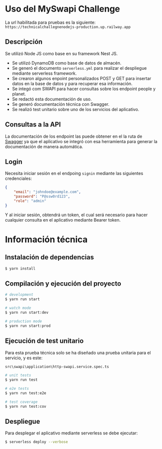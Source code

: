 
# Uso del MySwapi Challenge

La url habilitada para pruebas es la siguiente: `https://technicalchallegnenodejs-production.up.railway.app`

## Descripción

Se utilizó Node JS como base en su framework Nest JS.
 - Se utilizó DynamoDB como base de datos de almacén.
 - Se generó el documento `serverless.yml` para realizar el despliegue mediante serverless framework.
 - Se crearon algunos enpoint personalizados POST y GET para insertar datos en la base de datos y para recuperar esa información.
 - Se integó com SWAPI para hacer consultas sobre los endpoint people y planet.
 - Se redactó esta documentación de uso.
 - Se generó documentación técnica con Swagger.
 - Se realizó test unitario sobre uno de los servicios del aplicativo.


## Consultas a la API

La documentación de los endpoint las puede obtener en el la ruta de [Swagger](https://technicalchallegnenodejs-production.up.railway.app/api/docs) ya que el aplicativo se integró con esa herramienta para generar la documentación de manera automática.

## Login
Necesita iniciar sesión en el endpoing `signin` mediante las siguientes credenciales:

```json
{
    "email": "johndoe@example.com",
    "password": "P@ssw0rd123",
    "role": "admin"
}

```

Y al iniciar sesión, obtendrá un token, el cual será necesario para hacer cualquier consulta en el aplicativo mediante Bearer token.



# Información técnica


## Instalación de dependencias

```bash
$ yarn install
```

## Compilación y ejecución del proyecto

```bash
# development
$ yarn run start

# watch mode
$ yarn run start:dev

# production mode
$ yarn run start:prod
```

## Ejecución de test unitario

Para esta prueba técnica solo se ha diseñado una prueba unitaria para el servicio, y es este: 
```bash
src\swapi\application\http-swapi.service.spec.ts
```

```bash
# unit tests
$ yarn run test

# e2e tests
$ yarn run test:e2e

# test coverage
$ yarn run test:cov
```

## Despliegue
Para desplegar el aplicativo mediante serverless se debe ejecutar:
```bash
$ serverless deploy --verbose
```

